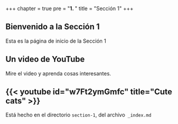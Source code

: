 +++
chapter = true
pre = "<b>1. </b>"
title = "Sección 1"
+++

## Bienvenido a la Sección 1

Esta es la página de inicio de la Sección 1

## Un video de YouTube

Mire el video y aprenda cosas interesantes.

{{< youtube id="w7Ft2ymGmfc" title="Cute cats" >}}
---

Está hecho en el directorio `section-1`, del archivo` _index.md`